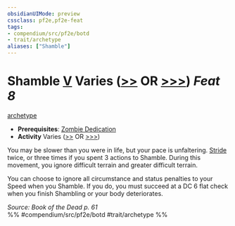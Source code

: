 ```yaml
---
obsidianUIMode: preview
cssclass: pf2e,pf2e-feat
tags:
- compendium/src/pf2e/botd
- trait/archetype
aliases: ["Shamble"]
---
```

# Shamble  [V](chapter-9-playing-the-game.md#Actions "Varies") Varies ([>>](chapter-9-playing-the-game.md#Actions "Two-Action") OR [>>>](chapter-9-playing-the-game.md#Actions "Three-Action")) *Feat 8*  
[archetype](archetype.md "Archetype Feat Trait")  

- **Prerequisites**: [Zombie Dedication](zombie-dedication-botd.md)
- **Activity** Varies ([>>](chapter-9-playing-the-game.md#Actions "Two-Action") OR [>>>](chapter-9-playing-the-game.md#Actions "Three-Action"))

You may be slower than you were in life, but your pace is unfaltering. [Stride](stride.md) twice, or three times if you spent 3 actions to Shamble. During this movement, you ignore difficult terrain and greater difficult terrain.

You can choose to ignore all circumstance and status penalties to your Speed when you Shamble. If you do, you must succeed at a DC 6 flat check when you finish Shambling or your body deteriorates.

*Source: Book of the Dead p. 61*  
%% #compendium/src/pf2e/botd #trait/archetype %%